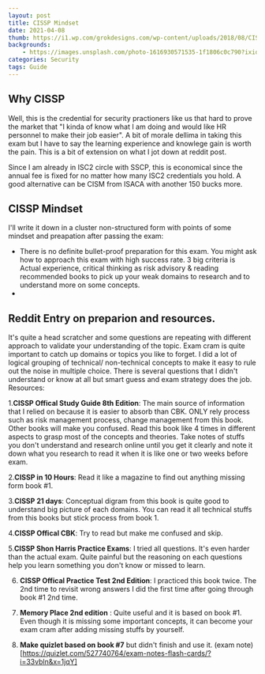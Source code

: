 ```yaml
---
layout: post
title: CISSP Mindset
date: 2021-04-08
thumb: https://i1.wp.com/grokdesigns.com/wp-content/uploads/2018/08/CISSP.png?resize=200%2C200&ssl=1
backgrounds: 
    - https://images.unsplash.com/photo-1616930571535-1f1806c0c790?ixid=MXwxMjA3fDB8MHxwaG90by1wYWdlfHx8fGVufDB8fHw%3D&ixlib=rb-1.2.1&auto=format&fit=crop&w=3153&q=80
categories: Security
tags: Guide
--- 
```


## Why CISSP

Well, this is the credential for security practioners like us that hard to prove the market that "I kinda of know what I am doing and would like HR personnel to make their job easier". A bit of morale dellima in taking this exam but I have to say the learning experience and knowlege gain is worth the pain. This is a bit of extension on what I jot down at reddit post.

Since I am already in ISC2 circle with SSCP, this is economical since the annual fee is fixed for no matter how many ISC2 credentials you hold. A good alternative can be CISM from ISACA with another 150 bucks more.



## CISSP Mindset
I'll write it down in a cluster non-structured form with points of some mindset and preapation after passing the exam:

- There is no definite bullet-proof preparation for this exam. You might ask how to approach this exam with high success rate. 3 big criteria is Actual experience, critical thinking as risk advisory & reading recommended books to pick up your weak domains to research and to understand more on some concepts.
- 




## Reddit Entry on preparion and resources.
It's quite a head scratcher and some questions are repeating with different approach to validate your understanding of the topic.
Exam cram is quite important to catch up domains or topics you like to forget. I did a lot of logical grouping of technical/ non-technical concepts to make it easy to rule out the noise in multiple choice. There is several questions that I didn't understand or know at all but smart guess and exam strategy does the job.
Resources:

1.**CISSP Offical Study Guide 8th Edition**: The main source of information that I relied on because it is easier to absorb than CBK. ONLY rely process such as risk management process, change management from this book. Other books will make you confused. Read this book like 4 times in different aspects to grasp most of the concepts and theories. Take notes of stuffs you don't understand and research online until you get it clearly and note it down what you research to read it when it is like one or two weeks before exam.

2.**CISSP in 10 Hours**: Read it like a magazine to find out anything missing form book #1.

3.**CISSP 21 days**: Conceptual digram from this book is quite good to understand big picture of each domains. You can read it all technical stuffs from this books but stick process from book 1.

4.**CISSP Offical CBK**: Try to read but make me confused and skip.

5.**CISSP Shon Harris Practice Exams**: I tried all questions. It's even harder than the actual exam. Quite painful but the reasoning on each questions help you learn something you don't know or missed to learn.

6. **CISSP Offical Practice Test 2nd Edition**: I practiced this book twice. The 2nd time to revisit wrong answers I did the first time after going through book #1 2nd time.

7. **Memory Place 2nd edition** : Quite useful and it is based on book #1. Even though it is missing some important concepts, it can become your exam cram after adding missing stuffs by yourself.

8. **Make quizlet based on book #7** but didn't finish and use it. (exam note)[https://quizlet.com/527740764/exam-notes-flash-cards/?i=33vbln&x=1jqY]